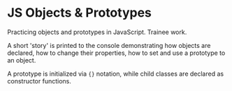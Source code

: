 # JS Objects & Prototypes

Practicing objects and prototypes in JavaScript. Trainee work.

A short 'story' is printed to the console demonstrating how objects are declared, how to change their properties, 
how to set and use a prototype to an object. 

A prototype is initialized via `{}` notation, while child classes are declared as constructor functions.
